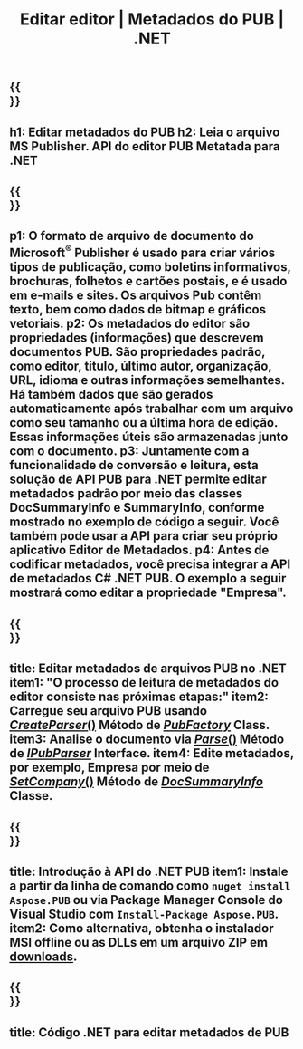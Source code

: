 ﻿---
translation: true
template: /_templates/metadata-net.md
title: Editar editor | Metadados do PUB | .NET
description: Leia metadados do editor usando a solução de API PUB .NET. A API C# .NET nativa fornece acesso às propriedades SummaryInfo e DocSummaryInfo.
url: /net/metadata/pub/
metakeywords: editar metadados do pub net, metadados do arquivo pub C#, editor de metadados do editor .net, ler metadados do arquivo pub C#, ler metadados do pub .net
family: pub
platformtag: net
feature: metadata
aliases: /net/metadados/
---

{{<section banner>}}
---
h1: Editar metadados do PUB
h2: Leia o arquivo MS Publisher. API do editor PUB Metatada para .NET
---

{{<section overview>}}
---
p1: O formato de arquivo de documento do Microsoft<sup>®</sup> Publisher é usado para criar vários tipos de publicação, como boletins informativos, brochuras, folhetos e cartões postais, e é usado em e-mails e sites. Os arquivos Pub contêm texto, bem como dados de bitmap e gráficos vetoriais.
p2: Os metadados do editor são propriedades (informações) que descrevem documentos PUB. São propriedades padrão, como editor, título, último autor, organização, URL, idioma e outras informações semelhantes. Há também dados que são gerados automaticamente após trabalhar com um arquivo como seu tamanho ou a última hora de edição. Essas informações úteis são armazenadas junto com o documento.
p3: Juntamente com a funcionalidade de conversão e leitura, esta solução de API PUB para .NET permite editar metadados padrão por meio das classes DocSummaryInfo e SummaryInfo, conforme mostrado no exemplo de código a seguir. Você também pode usar a API para criar seu próprio aplicativo Editor de Metadados.
p4: Antes de codificar metadados, você precisa integrar a API de metadados C# .NET PUB. O exemplo a seguir mostrará como editar a propriedade "Empresa".
---

{{<section feature1>}}
---
title: Editar metadados de arquivos PUB no .NET
item1: "O processo de leitura de metadados do editor consiste nas próximas etapas:"
item2: Carregue seu arquivo PUB usando [*CreateParser*()](https://reference.aspose.com/pub/net/aspose.pub/pubfactory/methods/createparser/index) Método de [*PubFactory*](https://reference.aspose.com/pub/net/aspose.pub/pubfactory) Class.
item3: Analise o documento via [*Parse*()](https://reference.aspose.com/pub/net/aspose.pub/ipubparser/methods/parse) Método de [*IPubParser*](https://reference.aspose.com/pub/net/aspose.pub/ipubparser) Interface.
item4: Edite metadados, por exemplo, Empresa por meio de [*SetCompany*()](https://reference.aspose.com/pub/net/aspose.pub/docsummaryinfo/methods/setcompany) Método de [*DocSummaryInfo*](https://reference.aspose.com/pub/net/aspose.pub/docsummaryinfo) Classe.
---

{{<section feature2>}}
---
title: Introdução à API do .NET PUB
item1: Instale a partir da linha de comando como ```nuget install Aspose.PUB``` ou via Package Manager Console do Visual Studio com ```Install-Package Aspose.PUB```.
item2: Como alternativa, obtenha o instalador MSI offline ou as DLLs em um arquivo ZIP em [downloads](https://releases.aspose.com/pub/net).
---

{{<section codeexample>}}
---
title: Código .NET para editar metadados de PUB
---